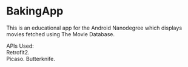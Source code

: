 # BakingApp

This is an educational app for the Android Nanodegree which displays movies fetched using The Movie Database.

APIs Used:  
Retrofit2.  
Picaso. 
Butterknife.

